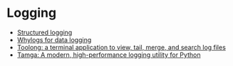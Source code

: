 # Logging

- [Structured logging](https://github.com/hynek/structlog)
- [Whylogs for data logging](https://github.com/whylabs/whylogs)
- [Toolong: a terminal application to view, tail, merge, and search log files](https://github.com/Textualize/toolong)
- [Tamga: A modern, high-performance logging utility for Python](https://github.com/DogukanUrker/Tamga)
